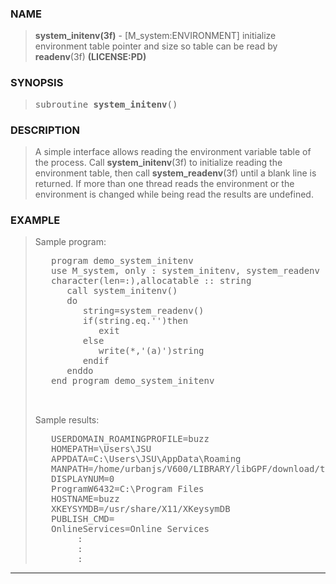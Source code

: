 <?
<body>
  <div id="Container">
    <div id="Content">
      <div class="c82"></div><a name="0"></a>

      <h3><a name="0">NAME</a></h3>

      <blockquote>
        <b>system_initenv(3f)</b> - [M_system:ENVIRONMENT] initialize environment table pointer and size so table can be read by <b>readenv</b>(3f)
        <b>(LICENSE:PD)</b>
      </blockquote><a name="contents" id="contents"></a> <a name="4"></a>

      <h3><a name="4">SYNOPSIS</a></h3>

      <blockquote>
        <pre>
subroutine <b>system_initenv</b>()
</pre>
      </blockquote><a name="2"></a>

      <h3><a name="2">DESCRIPTION</a></h3>

      <blockquote>
        A simple interface allows reading the environment variable table of the process. Call <b>system_initenv</b>(3f) to initialize reading the
        environment table, then call <b>system_readenv</b>(3f) until a blank line is returned. If more than one thread reads the environment or the
        environment is changed while being read the results are undefined.
      </blockquote><a name="3"></a>

      <h3><a name="3">EXAMPLE</a></h3>

      <blockquote>
        Sample program:
        <pre>
   program demo_system_initenv
   use M_system, only : system_initenv, system_readenv
   character(len=:),allocatable :: string
      call system_initenv()
      do
         string=system_readenv()
         if(string.eq.'')then
            exit
         else
            write(*,'(a)')string
         endif
      enddo
   end program demo_system_initenv
<br />
</pre>Sample results:
        <pre>
   USERDOMAIN_ROAMINGPROFILE=buzz
   HOMEPATH=\Users\JSU
   APPDATA=C:\Users\JSU\AppData\Roaming
   MANPATH=/home/urbanjs/V600/LIBRARY/libGPF/download/tmp/man:/home/urbanjs/V600/doc/man:::
   DISPLAYNUM=0
   ProgramW6432=C:\Program Files
   HOSTNAME=buzz
   XKEYSYMDB=/usr/share/X11/XKeysymDB
   PUBLISH_CMD=
   OnlineServices=Online Services
        :
        :
        :
</pre>
      </blockquote>
      <hr />
    </div>
  </div>
</body>
